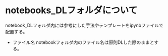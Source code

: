# notebooks_DLフォルダについて

notebook_DLフォルダ内には参考にした手法やテンプレートをipynbファイルで配置する。
- ファイル名
    notebookフォルダ内のファイル名は原則DLした際のままとする。
